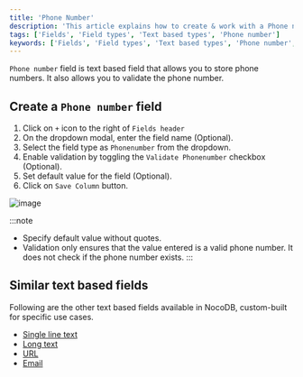 ```yaml
---
title: 'Phone Number'
description: 'This article explains how to create & work with a Phone number field.'
tags: ['Fields', 'Field types', 'Text based types', 'Phone number']
keywords: ['Fields', 'Field types', 'Text based types', 'Phone number', 'Create phone number field']
---
```



`Phone number` field is text based field that allows you to store phone numbers. It also allows you to validate the phone number.

## Create a `Phone number` field
1. Click on `+` icon to the right of `Fields header`
2. On the dropdown modal, enter the field name (Optional).
3. Select the field type as `Phonenumber` from the dropdown.
4. Enable validation by toggling the `Validate Phonenumber` checkbox (Optional).
5. Set default value for the field (Optional).
6. Click on `Save Column` button.

![image](/img/v2/fields/phone.png)

:::note
- Specify default value without quotes.
- Validation only ensures that the value entered is a valid phone number. It does not check if the phone number exists.
:::

## Similar text based fields
Following are the other text based fields available in NocoDB, custom-built for specific use cases.
- [Single line text](010.single-line-text.md)
- [Long text](020.long-text.md)
- [URL](050.url.md)
- [Email](030.email.md)


